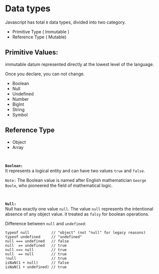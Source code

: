 # Data types

Javascript has total `8` data types, divided into two category.

- Primitive Type ( Immutable )
- Reference Type ( Mutable)

## Primitive Values:

immutable datum represented directly at the lowest level of the language.

Once you declare, you can not change.

- Boolean
- Null
- Undefined
- Number
- BigInt
- String
- Symbol

## Reference Type

- Object
- Array

<br/>

**`Boolean:`** <br/>
It represents a logical entity and can have two values `true` and `false`.

`Note:` The Boolean value is named after English mathematician `George Boole`, who pioneered the field of mathematical logic.

<br/>

**`Null:`**<br/>
Null has exactly one value `null`. The value `null` represents the intentional absence of any object value. it treated as `falsy` for boolean operations.

Difference between `null` and `undefined`:

```
typeof null          // "object" (not "null" for legacy reasons)
typeof undefined     // "undefined"
null === undefined   // false
null  == undefined   // true
null === null        // true
null  == null        // true
!null                // true
isNaN(1 + null)      // false
isNaN(1 + undefined) // true
```
